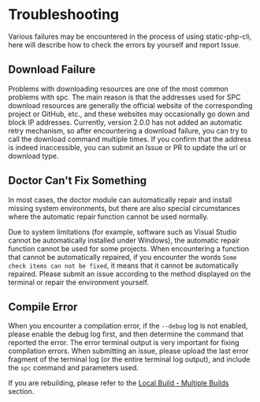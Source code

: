 # Troubleshooting

Various failures may be encountered in the process of using static-php-cli, 
here will describe how to check the errors by yourself and report Issue.

## Download Failure

Problems with downloading resources are one of the most common problems with spc. 
The main reason is that the addresses used for SPC download resources are generally the official website of the corresponding project or GitHub, etc.,
and these websites may occasionally go down and block IP addresses.
Currently, version 2.0.0 has not added an automatic retry mechanism, so after encountering a download failure, 
you can try to call the download command multiple times. If you confirm that the address is indeed inaccessible, 
you can submit an Issue or PR to update the url or download type.

## Doctor Can't Fix Something

In most cases, the doctor module can automatically repair and install missing system environments, 
but there are also special circumstances where the automatic repair function cannot be used normally.

Due to system limitations (for example, software such as Visual Studio cannot be automatically installed under Windows),
the automatic repair function cannot be used for some projects.
When encountering a function that cannot be automatically repaired, 
if you encounter the words `Some check items can not be fixed`,
it means that it cannot be automatically repaired.
Please submit an issue according to the method displayed on the terminal or repair the environment yourself.

## Compile Error

When you encounter a compilation error, if the `--debug` log is not enabled, please enable the debug log first,
and then determine the command that reported the error.
The error terminal output is very important for fixing compilation errors.
When submitting an issue, please upload the last error fragment of the terminal log (or the entire terminal log output),
and include the `spc` command and parameters used.

If you are rebuilding, please refer to the [Local Build - Multiple Builds](./manual-build#multiple-builds) section.
